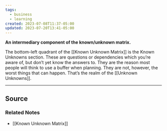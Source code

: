 ```yaml
---
tags:
  - business
  - learning
created: 2023-07-08T11:37-05:00
updated: 2023-07-20T13:41-05:00
---
```

**An intermediary component of the known/unknown matrix.**

The bottom-left quadrant of the [[Known Unknown Matrix]] is the Known Unknowns section. These are questions or dependencies which you’re aware of, but don’t yet know the answers to. They are the reason most people will think to use a buffer when planning. They are not, however, the worst things that can happen. That’s the realm of the [[Unknown Unknowns]].

---

## Source


### Related Notes
- [[Known Unknown Matrix]]